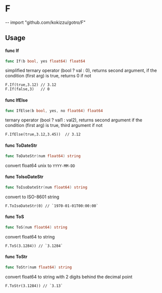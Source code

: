 # F
--
    import "github.com/kokizzu/gotro/F"


## Usage

#### func  If

```go
func If(b bool, yes float64) float64
```
simplified ternary operator (bool ? val : 0), returns second argument, if the
condition (first arg) is true, returns 0 if not

    F.If(true,3.12) // 3.12
    F.If(false,3)   // 0

#### func  IfElse

```go
func IfElse(b bool, yes, no float64) float64
```
ternary operator (bool ? val1 : val2), returns second argument if the condition
(first arg) is true, third argument if not

    F.IfElse(true,3.12,3.45))  // 3.12

#### func  ToDateStr

```go
func ToDateStr(num float64) string
```
convert float64 unix to `YYYY-MM-DD`

#### func  ToIsoDateStr

```go
func ToIsoDateStr(num float64) string
```
convert to ISO-8601 string

    F.ToIsoDateStr(0) // `1970-01-01T00:00:00`

#### func  ToS

```go
func ToS(num float64) string
```
convert float64 to string

    F.ToS(3.1284)) // `3.1284`

#### func  ToStr

```go
func ToStr(num float64) string
```
convert float64 to string with 2 digits behind the decimal point

    F.ToStr(3.1284)) // `3.13`
